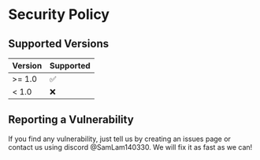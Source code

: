 # Security Policy

## Supported Versions
| Version | Supported          |
| ------- | ------------------ |
| >= 1.0  | :white_check_mark: |
| < 1.0   | :x:                |

## Reporting a Vulnerability
If you find any vulnerability, just tell us by creating an issues page or contact us using discord @SamLam140330. We will fix it as fast as we can!
